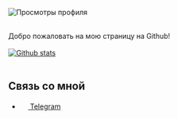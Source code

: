 ![Просмотры профиля](https://gpvc.arturio.dev/ktxdev)<br><br>

Добро пожаловать на мою страницу на Github!<br><br>
[![Github stats](https://github-readme-stats.vercel.app/api?username=ktxdev)](https://github.com/anuraghazra/github-readme-stats) <br><br>

## Связь со мной
- <a href="https://t.me/y9san9"><img src="https://upload.wikimedia.org/wikipedia/commons/thumb/8/82/Telegram_logo.svg/768px-Telegram_logo.svg.png" width=16 height=16 /> Telegram</a>
